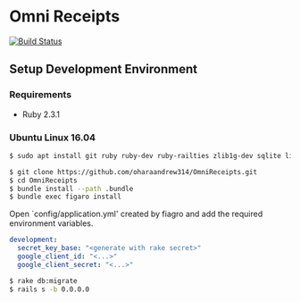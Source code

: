 # Omni Receipts

[![Build Status](https://travis-ci.org/oharaandrew314/OmniReceipts.svg?branch=master)](https://travis-ci.org/oharaandrew314/OmniReceipts)

## Setup Development Environment

### Requirements

- Ruby 2.3.1

### Ubuntu Linux 16.04

```bash
$ sudo apt install git ruby ruby-dev ruby-railties zlib1g-dev sqlite libsqlite3-dev nodejs
```

```bash
$ git clone https://github.com/oharaandrew314/OmniReceipts.git
$ cd OmniReceipts
$ bundle install --path .bundle
$ bundle exec figaro install
```

Open `config/application.yml' created by fiagro and add the required environment variables.

```yml
development:
  secret_key_base: "<generate with rake secret>"
  google_client_id: "<...>"
  google_client_secret: "<...>"
  ```

```bash
$ rake db:migrate
$ rails s -b 0.0.0.0
```
